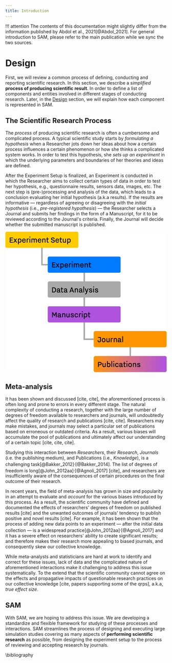```yaml
---
title: Introduction
---
```


!!! attention
	The contents of this documentation might slightly differ from the information published by Abdol et al., 2021[@Abdol_2021]. For general introduction to SAM, please refer to the main publication while we sync the two sources.

# Design

First, we will review a common process of defining, conducting and reporting scientific research. In this section, we describe a *simplified* **process of producing scientific result**. In order to define a list of components and entities involved in different stages of conducting research. Later, in the [Design](design.md) section, we will explain how each component is represented in SAM.

## The Scientific Research Process

The *process* of producing scientific research is often a cumbersome and complicated process. A typical scientific study starts by *formulating a hypothesis* when a Researcher jots down her ideas about how a certain process influences a certain phenomenon or how she thinks a complicated system works. In order to test this hypothesis, she *sets up an experiment* in which the underlying parameters and boundaries of her theories and ideas are defined.

After the Experiment Setup is finalized, an Experiment is conducted in which the Researcher aims to collect certain types of data in order to test her hypothesis, e.g., questionnaire results, sensors data, images, etc. The next step is (pre-)processing and analysis of the data, which leads to a conclusion evaluating her initial hypothesis (a.k.a results). If the results are informative — regardless of agreeing or disagreeing with the *initial hypothesis* (i.e., *pre-registered hypothesis*) — the Researcher selects a Journal and submits her findings in the form of a Manuscript, for it to be reviewed according to the Journal's criteria. Finally, the Journal will decide whether the submitted manuscript is published.

![<b>Figure 1.</b> The Simplified Process of Producing a Scientific Publication/Result.](/figures/Research_Process.png)

## Meta-analysis

It has been shown and discussed [cite, cite], the aforementioned process is often long and prone to errors in every different stage. The natural complexity of conducting a research, together with the large number of degrees of freedom available to researchers and journals, will undoubtedly affect the quality of research and publications [cite, cite]. Researchers may make mistakes, and journals may select a particular set of publications based on erroneous or outdated criteria. As a result, various biases will accumulate the pool of publications and ultimately affect our understanding of a certain topic [cite, cite, cite].

Studying this interaction between *Researchers*, their *Research*, *Journals* (i.e. the publishing medium), and Publications (i.e., *Knowledge*), is a challenging task[@Bakker_2012]<sup>,</sup>[@Bakker_2014]. The list of degrees of freedom is long[@John_2012aa]<sup>,</sup>[@Agnoli_2017] [cite], and researchers are insufficiently aware of the consequences of certain procedures on the final outcome of their research. 

In recent years, the field of meta-analysis has grown in size and popularity in an attempt to evaluate and *account* for the various biases introduced by this process. As a result, the scientific community have defined and documented the effects of researchers' degrees of freedom on published results [cite] and the unwanted outcomes of journals' tendency to publish positive and novel results [cite]. For example, it has been shown that the process of adding new data points to an experiment — after the initial data collection — is a widespread practice[@John_2012aa]<sup>,</sup>[@Agnoli_2017] and it has a severe effect on researchers' ability to create significant results; and therefore makes their research more appealing to biased journals, and consequently skew our collective knowledge.

While meta-analysts and statisticians are hard at work to identify and correct for these issues, lack of data and the complicated nature of aforementioned interactions make it challenging to address this issue systematically. To the extend that the scientific community cannot agree on the effects and propagative impacts of questionable research practices on our collective knowledge [cite, papers supporting some of the qrps], a.k.a, *true effect size*.

## SAM

With SAM, we are hoping to address this issue. We are developing a standardize and flexible framework for studying of these processes and interactions. SAM streamlines the process of designing and executing large simulation studies covering as many aspects of **performing scientific research** as possible, from designing the experiment setup to the process of reviewing and accepting research by journals. 

\bibliography
